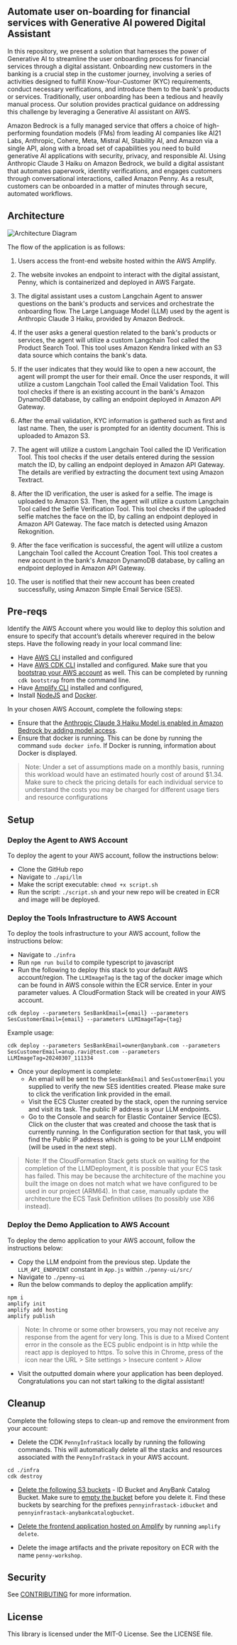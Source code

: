 ## Automate user on-boarding for financial services with Generative AI powered Digital Assistant

In this repository, we present a solution that harnesses the power of Generative AI to streamline the user onboarding process for financial services through a digital assistant. Onboarding new customers in the banking is a crucial step in the customer journey, involving a series of activities designed to fulfill Know-Your-Customer (KYC) requirements, conduct necessary verifications, and introduce them to the bank's products or services. Traditionally, user onboarding has been a tedious and heavily manual process. Our solution provides practical guidance on addressing this challenge by leveraging a Generative AI assistant on AWS. 

Amazon Bedrock is a fully managed service that offers a choice of high-performing foundation models (FMs) from leading AI companies like AI21 Labs, Anthropic, Cohere, Meta, Mistral AI, Stability AI, and Amazon via a single API, along with a broad set of capabilities you need to build generative AI applications with security, privacy, and responsible AI. Using Anthropic Claude 3 Haiku on Amazon Bedrock, we build a digital assistant that automates paperwork, identity verifications, and engages customers through conversational interactions, called Amazon Penny. As a result, customers can be onboarded in a matter of minutes through secure, automated workflows. 

## Architecture

![Architecture Diagram](./media/architecture.png)


The flow of the application is as follows:

1. Users access the front-end website hosted within the AWS Amplify. 

2. The website invokes an endpoint to interact with the digital assistant, Penny, which is containerized and deployed in AWS Fargate. 

3. The digital assistant uses a custom Langchain Agent to answer questions on the bank's products and services and orchestrate the onboarding flow. The Large Language Model (LLM) used by the agent is Anthropic Claude 3 Haiku, provided by Amazon Bedrock. 

4. If the user asks a general question related to the bank's products or services, the agent will utilize a custom Langchain Tool called the Product Search Tool. This tool uses Amazon Kendra linked with an S3 data source which contains the bank's data. 

5. If the user indicates that they would like to open a new account, the agent will prompt the user for their email. Once the user responds, it will utilize a custom Langchain Tool called the Email Validation Tool. This tool checks if there is an existing account in the bank's Amazon DynamoDB database, by calling an endpoint deployed in Amazon API Gateway.

6. After the email validation, KYC information is gathered such as first and last name. Then, the user is prompted for an identity document. This is uploaded to Amazon S3.

7. The agent will utilize a custom Langchain Tool called the ID Verification Tool. This tool checks if the user details entered during the session match the ID, by calling an endpoint deployed in Amazon API Gateway. The details are verified by extracting the document text using Amazon Textract.

8. After the ID verification, the user is asked for a selfie. The image is uploaded to Amazon S3. Then, the agent will utilize a custom Langchain Tool called the Selfie Verification Tool. This tool checks if the uploaded selfie matches the face on the ID, by calling an endpoint deployed in Amazon API Gateway. The face match is detected using Amazon Rekognition. 

9. After the face verification is successful, the agent will utilize a custom Langchain Tool called the Account Creation Tool. This tool creates a new account in the bank's Amazon DynamoDB database, by calling an endpoint deployed in Amazon API Gateway.

10. The user is notified that their new account has been created successfully, using Amazon Simple Email Service (SES).


## Pre-reqs

Identify the AWS Account where you would like to deploy this solution and ensure to specify that account’s details wherever required in the below steps. Have the following ready in your local command line:
* Have [AWS CLI](https://docs.aws.amazon.com/cli/latest/userguide/cli-chap-welcome.html) installed and configured 
* Have [AWS CDK CLI](https://docs.aws.amazon.com/cdk/v2/guide/getting_started.html) installed and configured. Make sure that you [bootstrap your AWS account](https://docs.aws.amazon.com/cdk/v2/guide/bootstrapping.html) as well. This can be completed by running `cdk bootstrap` from the command line. 
* Have [Amplify CLI](https://docs.amplify.aws/javascript/tools/cli/start/set-up-cli/) installed and configured,
* Install [NodeJS](https://nodejs.org/en) and [Docker](https://www.docker.com/). 

In your chosen AWS Account, complete the following steps:
* Ensure that the [Anthropic Claude 3 Haiku Model is enabled in Amazon Bedrock by adding model access](https://docs.aws.amazon.com/bedrock/latest/userguide/model-access.html#model-access-add).
* Ensure that docker is running. This can be done by running the command `sudo docker info`. If Docker is running, information about Docker is displayed.

> Note: Under a set of assumptions made on a monthly basis, running this workload would have an estimated hourly cost of around $1.34. Make sure to check the pricing details for each individual service to understand the costs you may be charged for different usage tiers and resource configurations


## Setup

### Deploy the Agent to AWS Account

To deploy the agent to your AWS account, follow the instructions below:

* Clone the GitHub repo
* Navigate to `./api/llm`
* Make the script executable: `chmod +x script.sh`
* Run the script: `./script.sh` and your new repo will be created in ECR and image will be deployed.

### Deploy the Tools Infrastructure to AWS Account

To deploy the tools infrastructure to your AWS account, follow the instructions below:

* Navigate to `./infra`
* Run `npm run build` to compile typescript to javascript
* Run the following to deploy this stack to your default AWS account/region. The `LLMImageTag` is the tag of the docker image which can be found in AWS console within the ECR service. Enter in your parameter values. A CloudFormation Stack will be created in your AWS account.

```
cdk deploy --parameters SesBankEmail={email} --parameters SesCustomerEmail={email} --parameters LLMImageTag={tag}
```


Example usage:
```
cdk deploy --parameters SesBankEmail=owner@anybank.com --parameters SesCustomerEmail=anup.ravi@test.com --parameters LLMImageTag=20240307_111334
```

* Once your deployment is complete:
  * An email will be sent to the `SesBankEmail` and `SesCustomerEmail` you supplied to verify the new SES identities created. Please make sure to click the verification link provided in the email.
  * Visit the ECS Cluster created by the stack, open the running service and visit its task. The public IP address is your LLM endpoints.
  * Go to the Console and search for Elastic Container Service (ECS). Click on the cluster that was created and choose the task that is currently running. In the Configuration section for that task, you will find the Public IP address which is going to be your LLM endpoint (will be used in the next step).


> Note: If the CloudFormation Stack gets stuck on waiting for the completion of the LLMDeployment, it is possible that your ECS task has failed. This may be because the architecture of the machine you built the image on does not match what we have configured to be used in our project (ARM64). In that case, manually update the architecture the ECS Task Definition utilises (to possibly use X86 instead).

### Deploy the Demo Application to AWS Account

To deploy the demo application to your AWS account, follow the instructions below:

* Copy the LLM endpoint from the previous step. Update the `LLM_API_ENDPOINT` constant in `App.js` within `./penny-ui/src/`
* Navigate to `./penny-ui`
* Run the below commands to deploy the application amplify:
```
npm i
amplify init
amplify add hosting
amplify publish
```
> Note:  In chrome or some other browsers, you may not receive any response from the agent for very long. This is due to a Mixed Content error in the console as the ECS public endpoint is in http while the react app is deployed to https. To solve this in Chrome, press of the icon near the URL > Site settings > Insecure content > Allow

* Visit the outputted domain where your application has been deployed. Congratulations you can not start talking to the digital assistant!


## Cleanup 


Complete the following steps to clean-up and remove the environment from your account:

* Delete the CDK `PennyInfraStack` locally by running the following commands. This will automatically delete all the stacks and resources associated with the `PennyInfraStack` in your AWS account.

```
cd ./infra
cdk destroy 
```


* [Delete the following S3 buckets](https://docs.aws.amazon.com/AmazonS3/latest/userguide/delete-bucket.html) - ID Bucket and AnyBank Catalog Bucket. Make sure to [empty the bucket](https://docs.aws.amazon.com/AmazonS3/latest/userguide/empty-bucket.html) before you delete it. Find these buckets by searching for the prefixes `pennyinfrastack-idbucket` and `pennyinfrastack-anybankcatalogbucket`.

* [Delete the frontend application hosted on Amplify](https://repost.aws/knowledge-center/amplify-delete-application) by running `amplify delete`. 

* Delete the image artifacts and the private repository on ECR with the name `penny-workshop`.


## Security

See [CONTRIBUTING](CONTRIBUTING.md#security-issue-notifications) for more information.

## License

This library is licensed under the MIT-0 License. See the LICENSE file.

